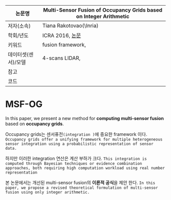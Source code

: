 
| 논문명 | Multi-Sensor Fusion of Occupancy Grids based on Integer Arithmetic |
| --- | --- |
| 저자\(소속\) | Tiana Rakotovao\(\Inria) |
| 학회/년도 | ICRA 2016, [논문](http://ieeexplore.ieee.org/document/7487330/) |
| 키워드 |fusion framework,  |
| 데이터셋(센서)/모델 | 4-scans LIDAR,  |
| 참고 | |
| 코드 | |

# MSF-OG

In this paper, we present a new method for **computing multi-sensor fusion** based on **occupancy grids**.

Occupancy grids는 센서퓨전`(integration )`에 중요한 framework 이다. `Occupancy grids offer a unifying framework for multiple heterogeneous sensor integration using a probabilistic representation of sensor data.`

하지만 이러한 integration 연산은 계산 부하가 크다. `This integration is computed through Bayesian techniques or evidence combination approaches, both requiring high computation workload using real number representation`

본 논문에서는 개선된 multi-sensor fusion의 **이론적 공식**을 제안 한다. `In this paper, we propose a revised
theoretical formulation of multi-sensor fusion using only integer arithmetic.`

